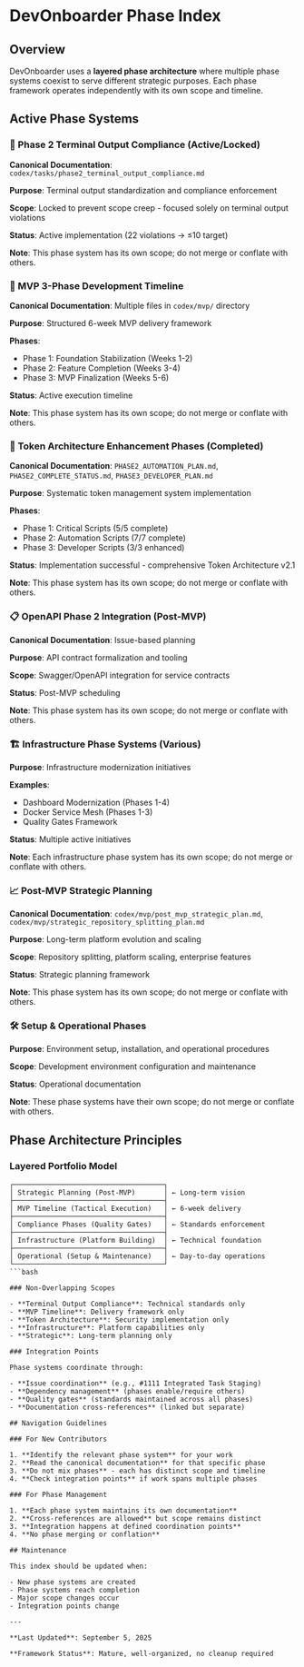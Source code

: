 # DevOnboarder Phase Index

## Overview

DevOnboarder uses a **layered phase architecture** where multiple phase systems coexist to serve different strategic purposes. Each phase framework operates independently with its own scope and timeline.

## Active Phase Systems

### 🎯 Phase 2 Terminal Output Compliance (Active/Locked)

**Canonical Documentation**: `codex/tasks/phase2_terminal_output_compliance.md`

**Purpose**: Terminal output standardization and compliance enforcement

**Scope**: Locked to prevent scope creep - focused solely on terminal output violations

**Status**: Active implementation (22 violations → ≤10 target)

**Note**: This phase system has its own scope; do not merge or conflate with others.

### 🚀 MVP 3-Phase Development Timeline

**Canonical Documentation**: Multiple files in `codex/mvp/` directory

**Purpose**: Structured 6-week MVP delivery framework

**Phases**:

- Phase 1: Foundation Stabilization (Weeks 1-2)
- Phase 2: Feature Completion (Weeks 3-4)
- Phase 3: MVP Finalization (Weeks 5-6)

**Status**: Active execution timeline

**Note**: This phase system has its own scope; do not merge or conflate with others.

### 🔧 Token Architecture Enhancement Phases (Completed)

**Canonical Documentation**: `PHASE2_AUTOMATION_PLAN.md`, `PHASE2_COMPLETE_STATUS.md`, `PHASE3_DEVELOPER_PLAN.md`

**Purpose**: Systematic token management system implementation

**Phases**:

- Phase 1: Critical Scripts (5/5 complete)
- Phase 2: Automation Scripts (7/7 complete)
- Phase 3: Developer Scripts (3/3 enhanced)

**Status**: Implementation successful - comprehensive Token Architecture v2.1

**Note**: This phase system has its own scope; do not merge or conflate with others.

### 📋 OpenAPI Phase 2 Integration (Post-MVP)

**Canonical Documentation**: Issue-based planning

**Purpose**: API contract formalization and tooling

**Scope**: Swagger/OpenAPI integration for service contracts

**Status**: Post-MVP scheduling

**Note**: This phase system has its own scope; do not merge or conflate with others.

### 🏗️ Infrastructure Phase Systems (Various)

**Purpose**: Infrastructure modernization initiatives

**Examples**:

- Dashboard Modernization (Phases 1-4)
- Docker Service Mesh (Phases 1-3)
- Quality Gates Framework

**Status**: Multiple active initiatives

**Note**: Each infrastructure phase system has its own scope; do not merge or conflate with others.

### 📈 Post-MVP Strategic Planning

**Canonical Documentation**: `codex/mvp/post_mvp_strategic_plan.md`, `codex/mvp/strategic_repository_splitting_plan.md`

**Purpose**: Long-term platform evolution and scaling

**Scope**: Repository splitting, platform scaling, enterprise features

**Status**: Strategic planning framework

**Note**: This phase system has its own scope; do not merge or conflate with others.

### 🛠️ Setup & Operational Phases

**Purpose**: Environment setup, installation, and operational procedures

**Scope**: Development environment configuration and maintenance

**Status**: Operational documentation

**Note**: These phase systems have their own scope; do not merge or conflate with others.

## Phase Architecture Principles

### Layered Portfolio Model

```text
┌─────────────────────────────────────┐
│ Strategic Planning (Post-MVP)       │ ← Long-term vision
├─────────────────────────────────────┤
│ MVP Timeline (Tactical Execution)   │ ← 6-week delivery
├─────────────────────────────────────┤
│ Compliance Phases (Quality Gates)   │ ← Standards enforcement
├─────────────────────────────────────┤
│ Infrastructure (Platform Building)  │ ← Technical foundation
├─────────────────────────────────────┤
│ Operational (Setup & Maintenance)   │ ← Day-to-day operations
└─────────────────────────────────────┘
```bash

### Non-Overlapping Scopes

- **Terminal Output Compliance**: Technical standards only
- **MVP Timeline**: Delivery framework only
- **Token Architecture**: Security implementation only
- **Infrastructure**: Platform capabilities only
- **Strategic**: Long-term planning only

### Integration Points

Phase systems coordinate through:

- **Issue coordination** (e.g., #1111 Integrated Task Staging)
- **Dependency management** (phases enable/require others)
- **Quality gates** (standards maintained across all phases)
- **Documentation cross-references** (linked but separate)

## Navigation Guidelines

### For New Contributors

1. **Identify the relevant phase system** for your work
2. **Read the canonical documentation** for that specific phase
3. **Do not mix phases** - each has distinct scope and timeline
4. **Check integration points** if work spans multiple phases

### For Phase Management

1. **Each phase system maintains its own documentation**
2. **Cross-references are allowed** but scope remains distinct
3. **Integration happens at defined coordination points**
4. **No phase merging or conflation**

## Maintenance

This index should be updated when:

- New phase systems are created
- Phase systems reach completion
- Major scope changes occur
- Integration points change

---

**Last Updated**: September 5, 2025

**Framework Status**: Mature, well-organized, no cleanup required
